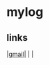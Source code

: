 # mylog

## links
|[gmail](https://www.notion.so/Personal-Home-a780f43dd5b342c39afd11a07bee3369#a3cca3966e954df6b8dd6c9ffbd51fde)| | |
<!--
| 左揃え | 中央揃え | 右揃え |
|:---|:---:|---:|
|1 |2 |3 |
|4 |5 |6 |
-->
